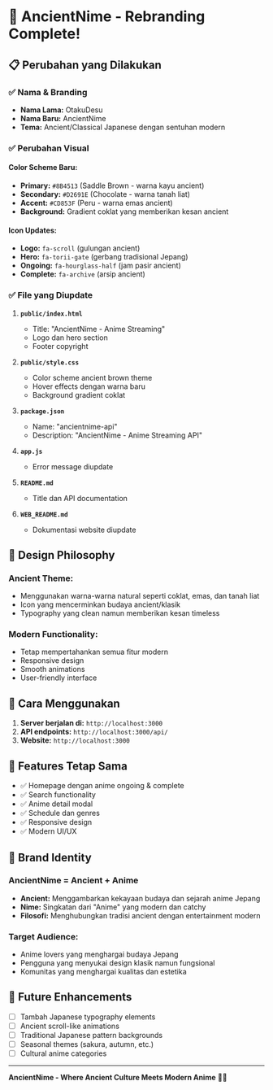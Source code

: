 # 🎌 AncientNime - Rebranding Complete!

## 📋 Perubahan yang Dilakukan

### ✅ **Nama & Branding**
- **Nama Lama:** OtakuDesu
- **Nama Baru:** AncientNime
- **Tema:** Ancient/Classical Japanese dengan sentuhan modern

### ✅ **Perubahan Visual**

#### **Color Scheme Baru:**
- **Primary:** `#8B4513` (Saddle Brown - warna kayu ancient)
- **Secondary:** `#D2691E` (Chocolate - warna tanah liat)
- **Accent:** `#CD853F` (Peru - warna emas ancient)
- **Background:** Gradient coklat yang memberikan kesan ancient

#### **Icon Updates:**
- **Logo:** `fa-scroll` (gulungan ancient)
- **Hero:** `fa-torii-gate` (gerbang tradisional Jepang)
- **Ongoing:** `fa-hourglass-half` (jam pasir ancient)
- **Complete:** `fa-archive` (arsip ancient)

### ✅ **File yang Diupdate**

1. **`public/index.html`**
   - Title: "AncientNime - Anime Streaming"
   - Logo dan hero section
   - Footer copyright

2. **`public/style.css`**
   - Color scheme ancient brown theme
   - Hover effects dengan warna baru
   - Background gradient coklat

3. **`package.json`**
   - Name: "ancientnime-api"
   - Description: "AncientNime - Anime Streaming API"

4. **`app.js`**
   - Error message diupdate

5. **`README.md`**
   - Title dan API documentation

6. **`WEB_README.md`**
   - Dokumentasi website diupdate

## 🎨 **Design Philosophy**

### **Ancient Theme:**
- Menggunakan warna-warna natural seperti coklat, emas, dan tanah liat
- Icon yang mencerminkan budaya ancient/klasik
- Typography yang clean namun memberikan kesan timeless

### **Modern Functionality:**
- Tetap mempertahankan semua fitur modern
- Responsive design
- Smooth animations
- User-friendly interface

## 🚀 **Cara Menggunakan**

1. **Server berjalan di:** `http://localhost:3000`
2. **API endpoints:** `http://localhost:3000/api/`
3. **Website:** `http://localhost:3000`

## 📱 **Features Tetap Sama**

- ✅ Homepage dengan anime ongoing & complete
- ✅ Search functionality
- ✅ Anime detail modal
- ✅ Schedule dan genres
- ✅ Responsive design
- ✅ Modern UI/UX

## 🎯 **Brand Identity**

### **AncientNime = Ancient + Anime**
- **Ancient:** Menggambarkan kekayaan budaya dan sejarah anime Jepang
- **Nime:** Singkatan dari "Anime" yang modern dan catchy
- **Filosofi:** Menghubungkan tradisi ancient dengan entertainment modern

### **Target Audience:**
- Anime lovers yang menghargai budaya Jepang
- Pengguna yang menyukai design klasik namun fungsional
- Komunitas yang menghargai kualitas dan estetika

## 🔮 **Future Enhancements**

- [ ] Tambah Japanese typography elements
- [ ] Ancient scroll-like animations
- [ ] Traditional Japanese pattern backgrounds
- [ ] Seasonal themes (sakura, autumn, etc.)
- [ ] Cultural anime categories

---

**AncientNime - Where Ancient Culture Meets Modern Anime** 🎌✨
